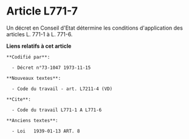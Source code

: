 # Article L771-7

Un décret en Conseil d'Etat détermine les conditions d'application des articles L. 771-1 à L. 771-6.

**Liens relatifs à cet article**

	**Codifié par**:

	  - Décret n°73-1047 1973-11-15

	**Nouveaux textes**:

	  - Code du travail - art. L7211-4 (VD)

	**Cite**:

	  - Code du travail L771-1 A L771-6

	**Anciens textes**:

	  - Loi   1939-01-13 ART. 8
